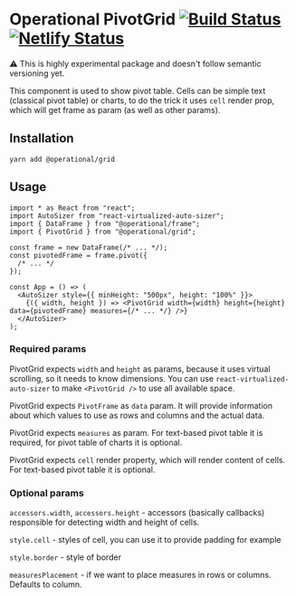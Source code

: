 # Operational PivotGrid [![Build Status](https://travis-ci.com/contiamo/operational-visualizations.svg?branch=master)](https://travis-ci.com/contiamo/operational-visualizations) [![Netlify Status](https://api.netlify.com/api/v1/badges/37ca92a3-60e8-428e-a7ff-91666b59b4a8/deploy-status)](https://app.netlify.com/sites/operational-visualizations/deploys)

⚠️ This is highly experimental package and doesn't follow semantic versioning yet.

This component is used to show pivot table. Cells can be simple text (classical pivot table) or charts, to do the trick it uses `cell` render prop, which will get frame as param (as well as other params).

## Installation

```
yarn add @operational/grid
```

## Usage

```tsx
import * as React from "react";
import AutoSizer from "react-virtualized-auto-sizer";
import { DataFrame } from "@operational/frame";
import { PivotGrid } from "@operational/grid";

const frame = new DataFrame(/* ... */);
const pivotedFrame = frame.pivot({
  /* ... */
});

const App = () => (
  <AutoSizer style={{ minHeight: "500px", height: "100%" }}>
    {({ width, height }) => <PivotGrid width={width} height={height} data={pivotedFrame} measures={/* ... */} />}
  </AutoSizer>
);
```

### Required params

PivotGrid expects `width` and `height` as params, because it uses virtual scrolling, so it needs to know dimensions. You can use `react-virtualized-auto-sizer` to make `<PivotGrid />` to use all available space.

PivotGrid expects `PivotFrame` as `data` param. It will provide information about which values to use as rows and columns and the actual data.

PivotGrid expects `measures` as param. For text-based pivot table it is required, for pivot table of charts it is optional.

PivotGrid expects `cell` render property, which will render content of cells. For text-based pivot table it is optional.

### Optional params

`accessors.width`, `accessors.height` - accessors (basically callbacks) responsible for detecting width and height of cells.

`style.cell` - styles of cell, you can use it to provide padding for example

`style.border` - style of border

`measuresPlacement` - if we want to place measures in rows or columns. Defaults to column.
